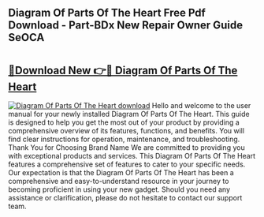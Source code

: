 ## Diagram Of Parts Of The Heart Free Pdf Download - Part-BDx New Repair Owner Guide SeOCA

# <h2><a href="http://dfhstm.blite.top/?on=Diagram+Of+Parts+Of+The+Heart">🔗Download New 👉🔴 Diagram Of Parts Of The Heart</a></h2>

[![Diagram Of Parts Of The Heart download](https://i.imgur.com/lujVjoI.png)](http://dfhstm.blite.top/?on=Diagram+Of+Parts+Of+The+Heart)
Hello and welcome to the user manual for your newly installed Diagram Of Parts Of The Heart. This guide is designed to help you get the most out of your product by providing a comprehensive overview of its features, functions, and benefits. You will find clear instructions for operation, maintenance, and troubleshooting. Thank You for Choosing Brand Name We are committed to providing you with exceptional products and services. This Diagram Of Parts Of The Heart features a comprehensive set of features to cater to your specific needs. Our expectation is that the Diagram Of Parts Of The Heart has been a comprehensive and easy-to-understand resource in your journey to becoming proficient in using your new gadget. Should you need any assistance or clarification, please do not hesitate to contact our support team.
